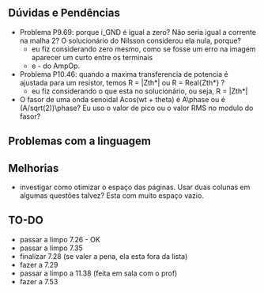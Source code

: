 ## Dúvidas e Pendências

- Problema P9.69: porque i_GND é igual a zero? Não seria igual a corrente na malha 2?
O solucionário do Nilsson considerou ela nula, porque?
    * eu fiz considerando zero mesmo, como se fosse um erro na imagem aparecer um curto entre os terminais
    + e - do AmpOp.
- Problema P10.46: quando a maxima transferencia de potencia é ajustada para um resistor, temos
R = |Zth*| ou R = Real{Zth*} ?
    * eu fiz considerando o que esta no solucionário, ou seja, R = |Zth*|
- O fasor de uma onda senoidal Acos(wt + theta) é A\phase ou é (A/sqrt(2))\phase? Eu uso o valor de pico ou o 
valor RMS no modulo do fasor? 

## Problemas com a linguagem

## Melhorias

- investigar como otimizar o espaço das páginas. Usar duas colunas em algumas questões talvez? Esta com muito
espaço vazio.

## TO-DO

- passar a limpo 7.26 - OK
- passar a limpo 7.35
- finalizar 7.28 (se valer a pena, ela esta fora da lista)
- fazer a 7.29
- passar a limpo a 11.38 (feita em sala com o prof)
- fazer a 7.53